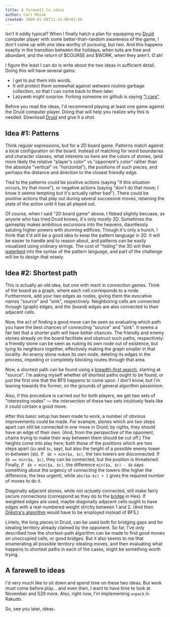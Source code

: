 ```yaml
---
title: A farewell to ideas
author: Carl Mäsak
created: 2009-01-08T11:14:00+01:00
---
```

Isn't it oddly typical? When I finally hatch a plan for equipping my [Druid](http://github.com/masak/druid/) computer player with some better-than-random awareness of the game, I don't come up with *one* idea worthy of pursuing, but *two*. And this happens exactly in the transition between the holidays, when tuits are free and abundant, and the return of $COURSE and $WORK, when they aren't. G'ah!

I figure the least I can do is write about the two ideas in sufficient detail. Doing this will have several gains:

- I get to put them into words.
- It will protect them somewhat against wetware routine garbage collection, so that I can come back to them later.
- Lazyweb might surprise. Forking someone on github is saying ["I care"](http://tomayko.com/writings/github-is-myspace-for-hackers).

Before you read the ideas, I'd recommend playing at least one game against the Druid computer player. Doing that will help you realize why this is needed. Download [Druid](http://github.com/masak/druid/) and give it a shot.

## Idea #1: Patterns

Think regular expressions, but for a 2D board game. Patterns match against a local configuration on the board. Instead of matching for word boundaries and character classes, what interests us here are the colors of stones, (and more likely the relative "player's color" vs "opponent's color" rather than the absolute "vertical" vs "horizontal"), the positions of such pieces, and perhaps the distance and direction to the closest friendly edge.

Tied to the patterns could be positive actions (saying "if this situation occurs, try that move"), or negative actions (saying "don't do that move; I know it seems tempting but it's actually rather bad"). There could be positive actions that play out during several successive moves, retaining the state of the action until it has all played out.

Of course, when I said "2D board game" above, I fibbed slightly becuase, as anyone who has tried Druid knows, it's only *mostly* 2D. Sometimes the gameplay makes ambitious excursions into the heavens, dauntlessly saluting higher powers with stunning edifices. Though it's only a hunch, I think that it'd still be a good idea to keep the pattern language in 2D. It will be easier to handle and to reason about, and patterns can be easily visualized using ordinary strings. The cost of "hiding" the 3D will then [waterbed](http://en.wikipedia.org/wiki/Waterbed_theory) into the syntax of the pattern language, and part of the challenge will be to design that wisely.

## Idea #2: Shortest path

This is actually an old idea, but one with merit in connection games. Think of the board as a graph, where each cell corresponds to a node. Furthermore, add your two edges as nodes, giving them the evocative names "source" and "sink", respectively. Neighboring cells are connected through (graph) edges, and the (board) edges are also connected to their adjacent cells.

Now, the act of finding a good move can be seen as evaluating which path you have the best chances of connecting "source" and "sink". It seems a fair bet that a shorter path will have better chances. The friendly and enemy stones already on the board facilitate and obstruct such paths, respectively: a friendly stone can be seen as nuking its own node out of existence, but tying its neighbors together, effectively making the graph smaller in that locality. An enemy stone nukes its own node, deleting its edges in the process, impeding or completely blocking routes through that area.

Now, a shortest path can be found using a [breadth-first search](http://en.wikipedia.org/wiki/Breadth-first_search), starting at "source". I'm asking myself whether *all* shortest paths ought to be found, or just the first one that the BFS happens to come upon. I don't know, but I'm leaning towards the former, on the grounds of general algorithm pessimism.

Also, if this procedure is carried out for both players, we get two sets of "interesting nodes" — the intersection of these two sets intuitively feels like it could contain a good move.

After this basic setup has been made to work, a number of obvious improvements could be made. For example, stones which are two steps apart can still be connected in one move in Druid; by rights, they should have an edge of their own. (And, from the perspective of the opponent, chains trying to make their way between them should be cut off.) The heights come into play here; both those of the positions which are two steps apart (`$a` and `$c`, say), but also the height of a possible enemy tower in-between (`$b`). If ` $b > min($a, $c)`, the two towers are disconnected. If ` $b == min($a, $c)`, they can be connected, but the position is threatened. Finally, if ` $b < min($a, $c)`, the difference ` min($a, $c) - $b ` says something about the urgency of connecting the towers (the higher the difference, the less urgent), while ` abs($a-$c) + 1 ` gives the required number of moves to do it.

Diagonally adjacent stones, while not *actually* connected, still make fairly secure connections (correspond as they do to the [bridge](http://www.hexwiki.org/index.php?title=Bridge) in Hex). If weighted edges are used, maybe diagonally adjacent cells ought to have edges with a real-numbered weight strictly between 1 and 2. (And then [Dijkstra's algorithm](http://en.wikipedia.org/wiki/Dijkstra's_algorithm) would have to be employed instead of BFS.)

Lintels, the long pieces in Druid, can be used both for bridging gaps and for stealing territory already claimed by the opponent. So far, I've only described how the shortest-path algorithm can be made to find good moves on unoccupied cells, or good bridges. But it also seems to me that enumerating all possible territory-stealing moves, and then evaluating what happens to shortest paths in each of the cases, might be something worth trying.

## A farewell to ideas

I'd very much like to sit down and spend time on these two ideas. But work must come before play... and even then, I want to have time to look at November and S29 more. Also, right now, I'm implementing `unpack` in Rakudo.

So, see you later, ideas.


